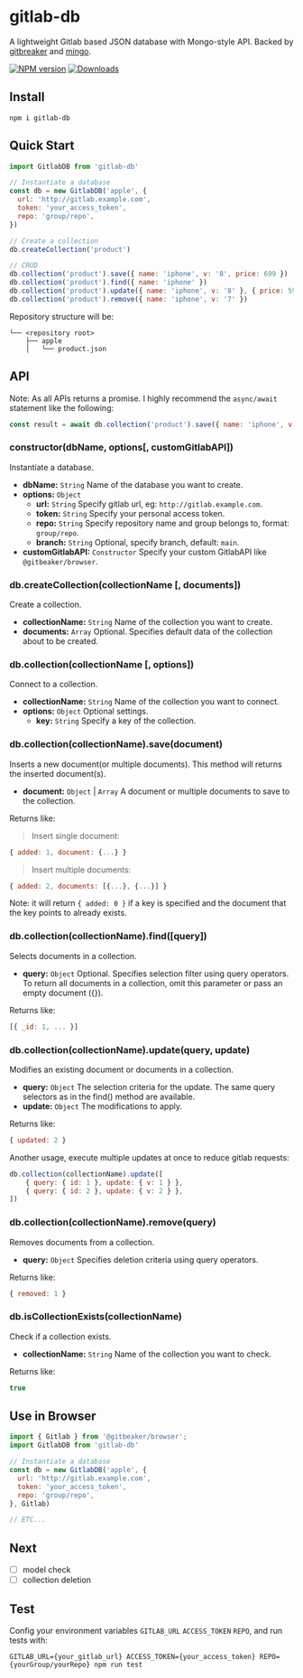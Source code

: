 # gitlab-db
A lightweight Gitlab based JSON database with Mongo-style API. Backed by [gitbreaker](https://github.com/jdalrymple/gitbeaker) and [mingo](https://github.com/kofrasa/mingo).

[![NPM version][npm-image]][npm-url]
[![Downloads][downloads-image]][npm-url]

[npm-url]: https://npmjs.org/package/gitlab-db
[downloads-image]: http://img.shields.io/npm/dm/gitlab-db.svg
[npm-image]: http://img.shields.io/npm/v/gitlab-db.svg

## Install

```
npm i gitlab-db
```

## Quick Start

```js
import GitlabDB from 'gitlab-db'

// Instantiate a database
const db = new GitlabDB('apple', {
  url: 'http://gitlab.example.com',
  token: 'your_access_token',
  repo: 'group/repo',
})

// Create a collection
db.createCollection('product')

// CRUD
db.collection('product').save({ name: 'iphone', v: '8', price: 699 })
db.collection('product').find({ name: 'iphone' })
db.collection('product').update({ name: 'iphone', v: '8' }, { price: 599 })
db.collection('product').remove({ name: 'iphone', v: '7' })
```

Repository structure will be:

```
└── <repository root>
    ├── apple
    │   └── product.json
```

## API

Note: As all APIs returns a promise. I highly recommend the `async/await` statement like the following:

```js
const result = await db.collection('product').save({ name: 'iphone', v: '8', price: 699 })
```

### constructor(dbName, options[, customGitlabAPI])

Instantiate a database.

- **dbName:** `String` Name of the database you want to create.
- **options:** `Object`
  - **url:** `String` Specify gitlab url, eg: `http://gitlab.example.com`.
  - **token:** `String` Specify your personal access token.
  - **repo:** `String` Specify repository name and group belongs to, format: `group/repo`.
  - **branch:** `String` Optional, specify branch, default: `main`.
- **customGitlabAPI:** `Constructor` Specify your custom GitlabAPI like `@gitbeaker/browser`.

### db.createCollection(collectionName [, documents])

Create a collection.

- **collectionName:** `String` Name of the collection you want to create.
- **documents:** `Array` Optional. Specifies default data of the collection about to be created.

### db.collection(collectionName [, options])

Connect to a collection.

- **collectionName:** `String` Name of the collection you want to connect.
- **options:** `Object` Optional settings.
  - **key:** `String` Specify a key of the collection.

### db.collection(collectionName).save(document)

Inserts a new document(or multiple documents). This method will returns the inserted document(s).

- **document:** `Object` | `Array` A document or multiple documents to save to the collection.

Returns like:

> Insert single document:

```js
{ added: 1, document: {...} }
```

> Insert multiple documents:

```js
{ added: 2, documents: [{...}, {...}] }
```

Note: it will return `{ added: 0 }` if a key is specified and the document that the key points to already exists.

### db.collection(collectionName).find([query])

Selects documents in a collection.

- **query:** `Object` Optional. Specifies selection filter using query operators. To return all documents in a collection, omit this parameter or pass an empty document ({}).

Returns like:

```js
[{ _id: 1, ... }]
```

### db.collection(collectionName).update(query, update)

Modifies an existing document or documents in a collection.

- **query:** `Object` The selection criteria for the update. The same query selectors as in the find() method are available.
- **update:** `Object` The modifications to apply.

Returns like:

```js
{ updated: 2 }
```

Another usage, execute multiple updates at once to reduce gitlab requests:

```js
db.collection(collectionName).update([
    { query: { id: 1 }, update: { v: 1 } },
    { query: { id: 2 }, update: { v: 2 } },
])
```

### db.collection(collectionName).remove(query)

Removes documents from a collection.

- **query:** `Object` Specifies deletion criteria using query operators.

Returns like:

```js
{ removed: 1 }
```

### db.isCollectionExists(collectionName)

Check if a collection exists.

- **collectionName:** `String` Name of the collection you want to check.

Returns like:

```js
true
```

## Use in Browser

```js
import { Gitlab } from '@gitbeaker/browser'; 
import GitlabDB from 'gitlab-db'

// Instantiate a database
const db = new GitlabDB('apple', {
  url: 'http://gitlab.example.com',
  token: 'your_access_token',
  repo: 'group/repo',
}, Gitlab)

// ETC...
```

## Next

- [ ] model check
- [ ] collection deletion

## Test

Config your environment variables `GITLAB_URL` `ACCESS_TOKEN` `REPO`, and run tests with:

```
GITLAB_URL={your_gitlab_url} ACCESS_TOKEN={your_access_token} REPO={yourGroup/yourRepo} npm run test
```